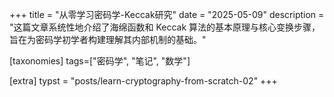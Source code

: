 +++
title = "从零学习密码学-Keccak研究"
date = "2025-05-09"
description = "这篇文章系统性地介绍了海绵函数和 Keccak 算法的基本原理与核心变换步骤，旨在为密码学初学者构建理解其内部机制的基础。"

[taxonomies]
tags=["密码学", "笔记", "数学"]

[extra]
typst = "posts/learn-cryptography-from-scratch-02"
+++

